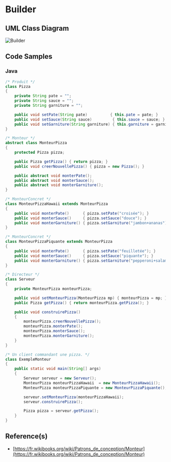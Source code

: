 # Builder

## UML Class Diagram

![Builder](http://www.plantuml.com/plantuml/proxy?src=https://raw.githubusercontent.com/dig2root/DesignPatternsCheatSheets/main/PlantUML/Builder.plantuml "The Builder")

## Code Samples

### Java

```Java
/* Produit */
class Pizza
{
    private String pate = "";
    private String sauce = "";
    private String garniture = "";

    public void setPate(String pate)          { this.pate = pate; }
    public void setSauce(String sauce)         { this.sauce = sauce; }
    public void setGarniture(String garniture) { this.garniture = garniture; }
}

/* Monteur */
abstract class MonteurPizza
{
    protected Pizza pizza;

    public Pizza getPizza() { return pizza; }
    public void creerNouvellePizza() { pizza = new Pizza(); }

    public abstract void monterPate();
    public abstract void monterSauce();
    public abstract void monterGarniture();
}

/* MonteurConcret */
class MonteurPizzaHawaii extends MonteurPizza
{
    public void monterPate()      { pizza.setPate("croisée"); }
    public void monterSauce()     { pizza.setSauce("douce"); }
    public void monterGarniture() { pizza.setGarniture("jambon+ananas"); }
}

/* MonteurConcret */
class MonteurPizzaPiquante extends MonteurPizza
{
    public void monterPate()      { pizza.setPate("feuilletée"); }
    public void monterSauce()     { pizza.setSauce("piquante"); }
    public void monterGarniture() { pizza.setGarniture("pepperoni+salami"); }
}

/* Directeur */
class Serveur
{
    private MonteurPizza monteurPizza;

    public void setMonteurPizza(MonteurPizza mp) { monteurPizza = mp; }
    public Pizza getPizza() { return monteurPizza.getPizza(); }

    public void construirePizza()
    {
        monteurPizza.creerNouvellePizza();
        monteurPizza.monterPate();
        monteurPizza.monterSauce();
        monteurPizza.monterGarniture();
    }
}

/* Un client commandant une pizza. */
class ExempleMonteur
{
    public static void main(String[] args)
    {
        Serveur serveur = new Serveur();
        MonteurPizza monteurPizzaHawaii  = new MonteurPizzaHawaii();
        MonteurPizza monteurPizzaPiquante = new MonteurPizzaPiquante();

        serveur.setMonteurPizza(monteurPizzaHawaii);
        serveur.construirePizza();

        Pizza pizza = serveur.getPizza();
    }
}
```

## Reference(s)

- [https://fr.wikibooks.org/wiki/Patrons_de_conception/Monteur](https://fr.wikibooks.org/wiki/Patrons_de_conception/Monteur)